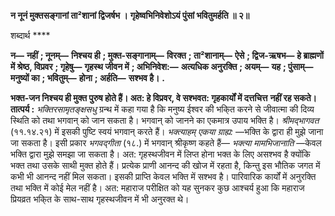 **न नूनं मुक्तसङ्गानां ता²शानां द्विजर्षभ ।** **गृहेष्वभिनिवेशोऽयं पुंसां भवितुमर्हति ॥ २॥** 

शब्दार्थ **** 

**न—** **नहीं** **; नूनम्—** **निश्चय ही** **; मुक्त-सङ्गानाम्—** **विरक्त** **; ता²शानाम्—** **ऐसे** **; द्विज-ऋषभ—** **हे ब्राह्मणों में श्रेष्ठ, विप्रवर** **; गृहेषु—** **गृहस्थ जीवन में** **; अभिनिवेश:—** **अत्यधिक अनुरक्ति** **; अयम्—** **यह** **; पुंसाम्—** **मनुष्यों का** **; भवितुम्—** **होना** **; अर्हति—** **सश्भव है।** **.** 

**भक्त-जन निश्चय ही मुक्त पुरुष होते हैं। अत: हे विप्रवर, वे सश्भवत: गृहकार्यों में दत्तचित्त** **नहीं रह सकते।** **तात्पर्य :** *भक्तिरसामृतङ्क्षसधु* ग्रन्थ में कहा गया है कि मनुष्य ईश्वर की भकि्त करने से जीवात्मा की दिव्य स्थिति को तथा भगवान् को जान सकता है। भगवान् को जानने का एकमात्र उपाय भक्ति है। *श्रीमद्भागवत* (११.१४.२१) में इसकी पुष्टि स्वयं भगवान् करते हैं। *भक्त्याहम् एकया ग्राह्य:* —भक्ति के द्वारा ही मुझे जाना जा सकता है। इसी प्रकार *भगवद्गीता* (१८.) में भगवान् श्रीकृष्ण कहते हैं— *भक्त्या मामभिजानाति* —केवल भक्ति द्वारा मुझे समझा जा सकता है। अत: गृहस्थजीवन में लिप्त होना भक्त के लिए असश्भव है क्योंकि भक्त तथा उसके साथी मुक्त होते हैं। प्रत्येक प्राणी आनन्द की खोज में रहता है, किन्तु इस भौतिक जगत में कभी भी आनन्द नहीं मिल सकता। इसकी प्राप्ति केवल भक्ति में सश्भव है। पारिवारिक कार्यों में अनुरक्ति तथा भक्ति में कोई मेल नहीं है। अत: महाराज परीक्षित को यह सुनकर कुछ आश्चर्य हुआ कि महाराज प्रियव्रत भकि्त के साथ-साथ गृहस्थजीवन में भी अनुरक्त थे।  